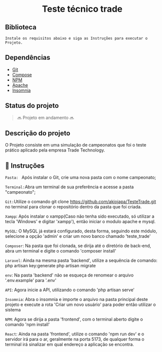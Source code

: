 
<h1 align = "center" > Teste técnico trade </h1>


## Biblioteca ##
```
Instale os requisitos abaixo e siga as Instruções para executar o Projeto.
```



## Dependências 

- <a href=https://git-scm.com/download>Git</a>
- <a href=https://getcomposer.org/download/> Compose </a>
- <a href=https://www.npmjs.com/package/npm> NPM </a>
- <a href=https://www.apachefriends.org/download.html> Apache </a>
- <a href=https://https://insomnia.rest/download> Insomnia </a>


## Status do projeto 
> :soon: Projeto em andamento :soon:


## Descrição do projeto 

O Projeto consiste em uma simulação de campeonatos que foi o teste prático aplicado pela empresa Trade Technology.


## :hammer: Instruções

`Pasta: ` Após instalar o Git, crie uma nova pasta com o nome campeonato;

`Terminal:`Abra um terminal de sua preferência e acesse a pasta "campeonato";

`Git:`Utilize o comando git clone https://github.com/akiojapa/TesteTrade.git no terminal para clonar o repositório dentro da pasta que foi criada.

`Xampp`: Após instalar o xampp(Caso não tenha sido executado, só utilizar a tecla 'Windows' e digitar 'xampp'), então iniciar o modulo apache e mysql.

`MySQL`: O MySQL já estará configurado, desta forma, seguindo este módulo, selecione a opção 'admin' e criar um novo banco chamado 'teste_trade'

`Composer`: Na pasta que foi clonada, se dirija até o diretório de back-end, abra um terminal e digite o comando 'composer install'

`Laravel`: Ainda na mesma pasta 'backend', utilize a sequência de comando: 
php artisan key:generate
php artisan migrate

`env`: Na pasta 'backend' não se esqueça de renomear o arquivo '.env.example' para '.env'

`API`: Agora inicie a API, utilizando o comando 'php artisan serve'

`Insomnia`: Abra o insomnia e importe o arquivo na pasta principal deste projeto e execute a rota 'Criar um novo usuário' para poder então utilizar o sistema

`NPM`: Agora se dirija a pasta 'frontend', com o terminal aberto digite o comando 'npm install'

`React`: Ainda na pasta 'frontend', utilize o comando 'npm run dev' e o servidor irá para o ar, geralmente na porta 5173, de qualquer forma o terminal irá sinalizar em qual endereço a aplicação se encontra.


